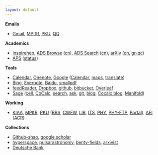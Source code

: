 ```yaml
---
layout: default
---
```


**Emails**

- [Gmail](http://www.gmail.com/),
  [MPIfR](https://webmail.mpifr-bonn.mpg.de/),
  [PKU](http://mail.pku.edu.cn/),
  [QQ](http://mail.qq.com/)

**Academics**

- [Inspirehep](http://inspirehep.net/),
  [ADS Browse](http://adsabs.harvard.edu/bib_abs.html)
  ([cn](http://ads.bao.ac.cn/bib_abs.html)),
  [ADS Search](http://adsabs.harvard.edu/abstract_service.html)
  ([cn](http://ads.bao.ac.cn/abstract_service.html)),
  [arXiv](http://www.arxiv.org/)
  ([cn](http://cn.arxiv.org/), [gr-qc](http://arxiv.org/list/gr-qc/new))
- [APS](http://journals.aps.org/)
  ([status](https://authors.aps.org/Submissions/status/))

**Tools**

- [Calendar](https://calendar.google.com/calendar/r),
  [Onenote](https://www.onenote.com/),
  [Google](http://www.google.com/ncr)
  ([Calendar](https://calendar.google.com/calendar/r/month),
  [maps](https://www.google.com/maps),
  [translate](https://translate.google.com/))
- [Bing](https://www.bing.com/),
  [Evernote](https://www.evernote.com/Home.action),
  [Baidu](http://www.baidu.com/),
  [smallpdf](http://smallpdf.com/)
- [feedReader](http://feedreader.com/online/),
  [Dropbox](https://www.dropbox.com/home),
  [github](https://github.com/),
  [bitbucket](https://bitbucket.org/),
  [Overleaf](https://www.overleaf.com/dash)
- [Sage](http://www.sagemath.org/index.html)
  ([cell](https://sagecell.sagemath.org/),
  [CoCalc](https://cocalc.com/),
  [search](http://www.sagemath.org/search.html),
  [ask](https://ask.sagemath.org/),
  [git](https://github.com/sagemath/sage),
  [blog](http://planet.sagemath.org/),
  [Cocalc blog](http://blog.sagemath.com/),
  [Manifold](http://sagemanifolds.obspm.fr/))

**Working**

- [KIAA](http://kiaa.pku.edu.cn/),
  [MPIfR](http://www.mpifr-bonn.mpg.de/2169/en),
  [PKU](http://www.pku.edu.cn/)
  ([BBS](http://bbs.pku.edu.cn/),
   [CWFW](http://cwfw.pku.edu.cn/),
   [LIB](http://www.lib.pku.edu.cn/portal/), 
   [ITS](http://its.pku.edu.cn/),
   [PHY](http://www.phy.pku.edu.cn/), 
   [PHY-FTP](ftp://pts.phy.pku.edu.cn/),
   [Portal](https://portal.pku.edu.cn/)),
   [AEI](http://www.aei.mpg.de/)
  ([ACR](http://www.aei.mpg.de/1282161/Astrophysical_and_Cosmological_Relativity))

**Collections**

- [Github-shao](http://friendshao.github.io/),
  [google scholar](https://scholar.google.com/citations?user=x7Rnzn8AAAAJ&hl=en)
- [hyperspace](http://hyperspace.uni-frankfurt.de/),
  [pulsarastronomy](http://pulsarastronomy.net/pulsar/preprints),
  [benty-fields](https://benty-fields.com/benty-search),
  [arxivist](http://arxivist.com/)
- [Deutsche Bank](https://meine.deutsche-bank.de/trxm/db/)


